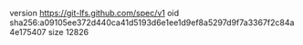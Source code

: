 version https://git-lfs.github.com/spec/v1
oid sha256:a09105ee372d440ca41d5193d6e1ee1d9ef8a5297d9f7a3367f2c84a4e175407
size 12826

